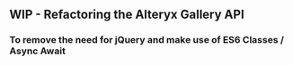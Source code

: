 ## WIP - Refactoring the Alteryx Gallery API

### To remove the need for jQuery and make use of ES6 Classes / Async Await
